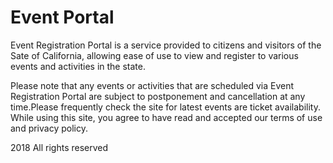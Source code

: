 # Event Portal
Event Registration Portal is a service provided to citizens and visitors of the Sate of California, allowing ease of use to view and register to various events and activities in the state.

Please note that any events or activities that are scheduled via Event Registration Portal are subject to postponement and cancellation at any time.Please frequently check the site for latest events are ticket availability. While using this site, you agree to have read and accepted our terms of use and privacy policy.

2018 All rights reserved
